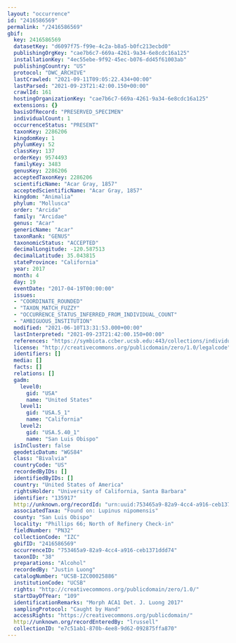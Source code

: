 ```yaml
---
layout: "occurrence"
id: "2416586569"
permalink: "/2416586569"
gbif:
  key: 2416586569
  datasetKey: "d6097f75-f99e-4c2a-b8a5-b0fc213ecbd0"
  publishingOrgKey: "cae7b6c7-669a-4261-9a34-6e8cdc16a125"
  installationKey: "4ec55ebe-9f92-45ec-b076-dd45f61003ab"
  publishingCountry: "US"
  protocol: "DWC_ARCHIVE"
  lastCrawled: "2021-09-11T09:05:22.434+00:00"
  lastParsed: "2021-09-23T21:42:00.150+00:00"
  crawlId: 161
  hostingOrganizationKey: "cae7b6c7-669a-4261-9a34-6e8cdc16a125"
  extensions: {}
  basisOfRecord: "PRESERVED_SPECIMEN"
  individualCount: 1
  occurrenceStatus: "PRESENT"
  taxonKey: 2286206
  kingdomKey: 1
  phylumKey: 52
  classKey: 137
  orderKey: 9574493
  familyKey: 3483
  genusKey: 2286206
  acceptedTaxonKey: 2286206
  scientificName: "Acar Gray, 1857"
  acceptedScientificName: "Acar Gray, 1857"
  kingdom: "Animalia"
  phylum: "Mollusca"
  order: "Arcida"
  family: "Arcidae"
  genus: "Acar"
  genericName: "Acar"
  taxonRank: "GENUS"
  taxonomicStatus: "ACCEPTED"
  decimalLongitude: -120.587513
  decimalLatitude: 35.043815
  stateProvince: "California"
  year: 2017
  month: 4
  day: 19
  eventDate: "2017-04-19T00:00:00"
  issues:
  - "COORDINATE_ROUNDED"
  - "TAXON_MATCH_FUZZY"
  - "OCCURRENCE_STATUS_INFERRED_FROM_INDIVIDUAL_COUNT"
  - "AMBIGUOUS_INSTITUTION"
  modified: "2021-06-10T13:31:53.000+00:00"
  lastInterpreted: "2021-09-23T21:42:00.150+00:00"
  references: "https://symbiota.ccber.ucsb.edu:443/collections/individual/index.php?occid=135917"
  license: "http://creativecommons.org/publicdomain/zero/1.0/legalcode"
  identifiers: []
  media: []
  facts: []
  relations: []
  gadm:
    level0:
      gid: "USA"
      name: "United States"
    level1:
      gid: "USA.5_1"
      name: "California"
    level2:
      gid: "USA.5.40_1"
      name: "San Luis Obispo"
  isInCluster: false
  geodeticDatum: "WGS84"
  class: "Bivalvia"
  countryCode: "US"
  recordedByIDs: []
  identifiedByIDs: []
  country: "United States of America"
  rightsHolder: "University of California, Santa Barbara"
  identifier: "135917"
  http://unknown.org/recordId: "urn:uuid:753465a9-82a9-4cc4-a916-ceb1371ddd74"
  associatedTaxa: "Found on: Lupinus nipomensis"
  county: "San Luis Obispo"
  locality: "Phillips 66; North of Refinery Check-in"
  fieldNumber: "PN32"
  collectionCode: "IZC"
  gbifID: "2416586569"
  occurrenceID: "753465a9-82a9-4cc4-a916-ceb1371ddd74"
  taxonID: "38"
  preparations: "Alcohol"
  recordedBy: "Justin Luong"
  catalogNumber: "UCSB-IZC00025886"
  institutionCode: "UCSB"
  rights: "http://creativecommons.org/publicdomain/zero/1.0/"
  startDayOfYear: "109"
  identificationRemarks: "Morph ACA1 Det. J. Luong 2017"
  samplingProtocol: "Caught by Hand"
  accessRights: "https://creativecommons.org/publicdomain/"
  http://unknown.org/recordEnteredBy: "lrussell"
  collectionID: "e7c51ab1-870b-4ee8-9d62-092875ffa870"
---
```

